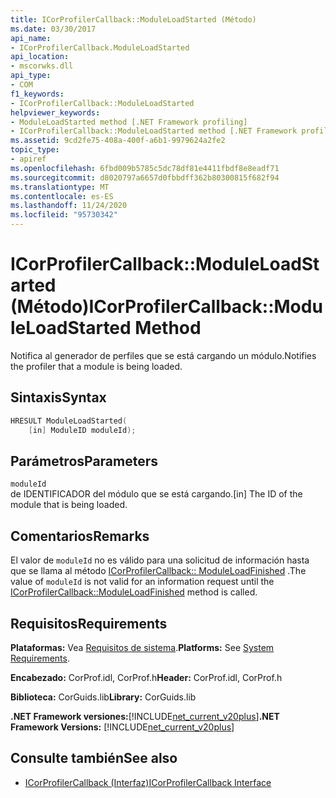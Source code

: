 ```yaml
---
title: ICorProfilerCallback::ModuleLoadStarted (Método)
ms.date: 03/30/2017
api_name:
- ICorProfilerCallback.ModuleLoadStarted
api_location:
- mscorwks.dll
api_type:
- COM
f1_keywords:
- ICorProfilerCallback::ModuleLoadStarted
helpviewer_keywords:
- ModuleLoadStarted method [.NET Framework profiling]
- ICorProfilerCallback::ModuleLoadStarted method [.NET Framework profiling]
ms.assetid: 9cd2fe75-408a-400f-a6b1-9979624a2fe2
topic_type:
- apiref
ms.openlocfilehash: 6fbd009b5785c5dc78df81e4411fbdf8e8eadf71
ms.sourcegitcommit: d8020797a6657d0fbbdff362b80300815f682f94
ms.translationtype: MT
ms.contentlocale: es-ES
ms.lasthandoff: 11/24/2020
ms.locfileid: "95730342"
---
```

# <a name="icorprofilercallbackmoduleloadstarted-method"></a><span data-ttu-id="a3fd1-102">ICorProfilerCallback::ModuleLoadStarted (Método)</span><span class="sxs-lookup"><span data-stu-id="a3fd1-102">ICorProfilerCallback::ModuleLoadStarted Method</span></span>

<span data-ttu-id="a3fd1-103">Notifica al generador de perfiles que se está cargando un módulo.</span><span class="sxs-lookup"><span data-stu-id="a3fd1-103">Notifies the profiler that a module is being loaded.</span></span>  
  
## <a name="syntax"></a><span data-ttu-id="a3fd1-104">Sintaxis</span><span class="sxs-lookup"><span data-stu-id="a3fd1-104">Syntax</span></span>  
  
```cpp  
HRESULT ModuleLoadStarted(  
    [in] ModuleID moduleId);  
```  
  
## <a name="parameters"></a><span data-ttu-id="a3fd1-105">Parámetros</span><span class="sxs-lookup"><span data-stu-id="a3fd1-105">Parameters</span></span>  

 `moduleId`  
 <span data-ttu-id="a3fd1-106">de IDENTIFICADOR del módulo que se está cargando.</span><span class="sxs-lookup"><span data-stu-id="a3fd1-106">[in] The ID of the module that is being loaded.</span></span>  
  
## <a name="remarks"></a><span data-ttu-id="a3fd1-107">Comentarios</span><span class="sxs-lookup"><span data-stu-id="a3fd1-107">Remarks</span></span>  

 <span data-ttu-id="a3fd1-108">El valor de `moduleId` no es válido para una solicitud de información hasta que se llama al método [ICorProfilerCallback:: ModuleLoadFinished](icorprofilercallback-moduleloadfinished-method.md) .</span><span class="sxs-lookup"><span data-stu-id="a3fd1-108">The value of `moduleId` is not valid for an information request until the [ICorProfilerCallback::ModuleLoadFinished](icorprofilercallback-moduleloadfinished-method.md) method is called.</span></span>  
  
## <a name="requirements"></a><span data-ttu-id="a3fd1-109">Requisitos</span><span class="sxs-lookup"><span data-stu-id="a3fd1-109">Requirements</span></span>  

 <span data-ttu-id="a3fd1-110">**Plataformas:** Vea [Requisitos de sistema](../../get-started/system-requirements.md).</span><span class="sxs-lookup"><span data-stu-id="a3fd1-110">**Platforms:** See [System Requirements](../../get-started/system-requirements.md).</span></span>  
  
 <span data-ttu-id="a3fd1-111">**Encabezado:** CorProf.idl, CorProf.h</span><span class="sxs-lookup"><span data-stu-id="a3fd1-111">**Header:** CorProf.idl, CorProf.h</span></span>  
  
 <span data-ttu-id="a3fd1-112">**Biblioteca:** CorGuids.lib</span><span class="sxs-lookup"><span data-stu-id="a3fd1-112">**Library:** CorGuids.lib</span></span>  
  
 <span data-ttu-id="a3fd1-113">**.NET Framework versiones:**[!INCLUDE[net_current_v20plus](../../../../includes/net-current-v20plus-md.md)]</span><span class="sxs-lookup"><span data-stu-id="a3fd1-113">**.NET Framework Versions:** [!INCLUDE[net_current_v20plus](../../../../includes/net-current-v20plus-md.md)]</span></span>  
  
## <a name="see-also"></a><span data-ttu-id="a3fd1-114">Consulte también</span><span class="sxs-lookup"><span data-stu-id="a3fd1-114">See also</span></span>

- [<span data-ttu-id="a3fd1-115">ICorProfilerCallback (Interfaz)</span><span class="sxs-lookup"><span data-stu-id="a3fd1-115">ICorProfilerCallback Interface</span></span>](icorprofilercallback-interface.md)
